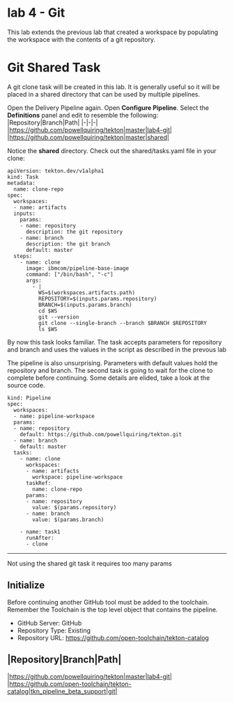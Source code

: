 # lab 4 - Git

This lab extends the previous lab that created a workspace by populating the workspace with the contents of a git repository.

# Git Shared Task

A git clone task will be created in this lab. It is generally useful so it will be placed in a shared directory that can be used by multiple pipelines.

Open the Delivery Pipeline again. Open **Configure Pipeline**. Select the **Definitions** panel and edit to resemble the following:
|Repository|Branch|Path|
|-|-|-|
|https://github.com/powellquiring/tekton|master|lab4-git|
|https://github.com/powellquiring/tekton|master|shared|

Notice the **shared** directory. Check out the shared/tasks.yaml file in your clone:

```
apiVersion: tekton.dev/v1alpha1
kind: Task
metadata:
  name: clone-repo
spec:
  workspaces:
  - name: artifacts
  inputs:
    params:
    - name: repository
      description: the git repository
    - name: branch
      description: the git branch
      default: master
  steps:
    - name: clone
      image: ibmcom/pipeline-base-image
      command: ["/bin/bash", "-c"]
      args:
        - |
          WS=$(workspaces.artifacts.path)
          REPOSITORY=$(inputs.params.repository)
          BRANCH=$(inputs.params.branch)
          cd $WS
          git --version
          git clone --single-branch --branch $BRANCH $REPOSITORY
          ls $WS
```

By now this task looks familiar. The task accepts parameters for repository and branch and uses the values in the script as described in the prevous lab

The pipeline is also unsurprising. Parameters with default values hold the repository and branch. The second task is going to wait for the clone to complete before continuing. Some details are elided, take a look at the source code.

```
kind: Pipeline
spec:
  workspaces:
  - name: pipeline-workspace
  params:
  - name: repository
    default: https://github.com/powellquiring/tekton.git
  - name: branch
    default: master
  tasks:
    - name: clone
      workspaces:
      - name: artifacts
        workspace: pipeline-workspace
      taskRef:
        name: clone-repo
      params:
      - name: repository
        value: $(params.repository)
      - name: branch
        value: $(params.branch)

    - name: task1
      runAfter:
      - clone
```

---

Not using the shared git task it requires too many params

## Initialize

Before continuing another GitHub tool must be added to the toolchain. Remember the Toolchain is the top level object that contains the pipeline.

- GitHub Server: GitHub
- Repository Type: Existing
- Repository URL: https://github.com/open-toolchain/tekton-catalog

## |Repository|Branch|Path|

|https://github.com/powellquiring/tekton|master|lab4-git|
|https://github.com/open-toolchain/tekton-catalog|tkn_pipeline_beta_support|git|
